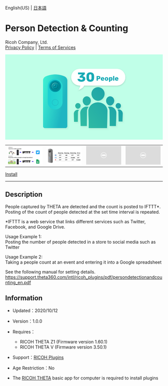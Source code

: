 English(US) | [日本語](README.ja.md)

# Person Detection & Counting
Ricoh Company, Ltd.  
[Privacy Policy](../../README.md#privacy-policy) | [Terms of Services](../../README.md#terms-of-services)

<div align="center">
 <img src="1.png">

 <table>
  <tr>
   <td><img src="2.png"></td>
   <td><img src="3.png"></td>
   <td><img src="../../resources/common/img/noimg.png"></td>
   <td><img src="../../resources/common/img/noimg.png"></td>
  </tr>
 </table>
</div>

[Install](https://link.ricoh360.com/plugins/com.theta360.persondetectionandcounting/apk)

***

## Description  
People captured by THETA are detected and the count is posted to IFTTT*. Posting of the count of people detected at the set time interval is repeated.  
  
*IFTTT is a web service that links different services such as Twitter, Facebook, and Google Drive.  
  
Usage Example 1:  
Posting the number of people detected in a store to social media such as Twitter  
  
Usage Example 2:  
Taking a people count at an event and entering it into a Google spreadsheet  
  
See the following manual for setting details.  
https://support.theta360.com/intl/ricoh_plugins/pdf/persondetectionandcounting_en.pdf  

## Information
  * Updated：2020/10/12
  * Version：1.0.0
  * Requires：
    * RICOH THETA Z1 (Firmware version 1.60.1)
    * RICOH THETA V (Firmware version 3.50.1)
  * Support：[RICOH Plugins](https://support.theta360.com/ja/)
  * Age Restriction：No

* The [RICOH THETA](https://theta360.com/ja/about/application/pc.html#app-detail-01) basic app for computer is required to install plugins
